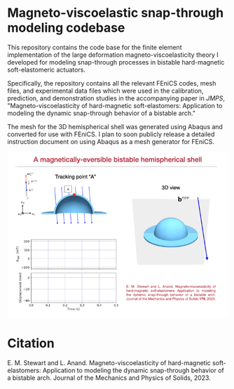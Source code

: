 # Magneto-viscoelastic snap-through modeling codebase

This repository contains the code base for the finite element implementation of the large deformation magneto-viscoelasticity theory I developed for modeling snap-through processes in bistable hard-magnetic soft-elastomeric actuators.

Specifically, the repository contains all the relevant FEniCS codes, mesh files, and experimental data files which were used in the calibration, prediction, and demonstration studies in the accompanying paper in _JMPS_, "Magneto-viscoelasticity of hard-magnetic soft-elastomers: Application to modeling the dynamic snap-through behavior of a bistable arch."

The mesh for the 3D hemispherical shell was generated using Abaqus and converted for use with FEniCS. I plan to soon publicly release a detailed instruction document on using Abaqus as a mesh generator for FEniCS.

![](https://github.com/ericstewart36/hardmagnetics/blob/main/example_animation.gif)

# Citation
E. M. Stewart and L. Anand. Magneto-viscoelasticity of hard-magnetic soft-elastomers: Application to modeling the dynamic snap-through behavior of a bistable arch. Journal of the Mechanics and Physics of Solids, 2023.
